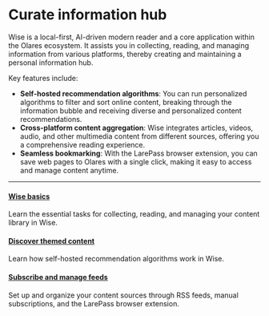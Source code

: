 # Curate information hub

Wise is a local-first, AI-driven modern reader and a core application within the Olares ecosystem. It assists you in collecting, reading, and managing information from various platforms, thereby creating and maintaining a personal information hub.

Key features include:

* **Self-hosted recommendation algorithms**:  You can run personalized algorithms to filter and sort online content, breaking through the information bubble and receiving diverse and personalized content recommendations.
* **Cross-platform content aggregation**: Wise integrates articles, videos, audio, and other multimedia content from different sources, offering you a comprehensive reading experience.
* **Seamless bookmarking**: With the LarePass browser extension, you can save web pages to Olares with a single click, making it easy to access and manage content anytime.

---
<div>
<h4><a href="./wise-basics/">Wise basics</a></h4>
Learn the essential tasks for collecting, reading, and managing your content library in Wise.
</div>

<div>
<h4><a href="./recommend/">Discover themed content</a></h4>
Learn how self-hosted recommendation algorithms work in Wise.
</div>

<div>
<h4><a href="./subscribe/">Subscribe and manage feeds</a></h4>
Set up and organize your content sources through RSS feeds, manual subscriptions, and the LarePass browser extension.
</div>